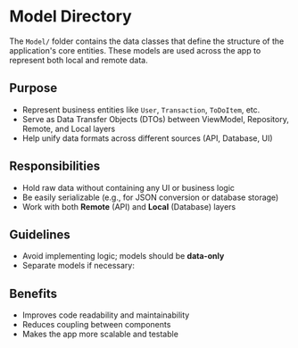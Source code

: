 # Model Directory

The `Model/` folder contains the data classes that define the structure of the application's core entities.
These models are used across the app to represent both local and remote data.

## Purpose

- Represent business entities like `User`, `Transaction`, `ToDoItem`, etc.
- Serve as Data Transfer Objects (DTOs) between ViewModel, Repository, Remote, and Local layers
- Help unify data formats across different sources (API, Database, UI)

## Responsibilities

- Hold raw data without containing any UI or business logic
- Be easily serializable (e.g., for JSON conversion or database storage)
- Work with both **Remote** (API) and **Local** (Database) layers

## Guidelines

- Avoid implementing logic; models should be **data-only**
- Separate models if necessary:

## Benefits

- Improves code readability and maintainability
- Reduces coupling between components
- Makes the app more scalable and testable

